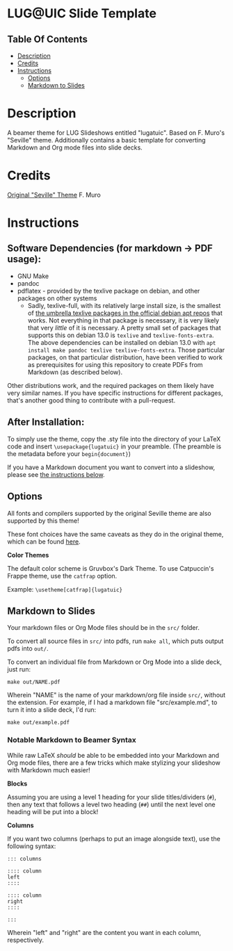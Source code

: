 # LUG@UIC Slide Template

## Table Of Contents
- [Description](#description)
- [Credits](#credits)
- [Instructions](#instructions)
  - [Options](#options)
  - [Markdown to Slides](#markdown-to-slides)

# Description

A beamer theme for LUG Slideshows entitled "lugatuic". Based on F. Muro's "Seville" theme. Additionally contains a basic template for converting Markdown and Org mode files into slide decks.

# Credits

[Original "Seville" Theme](https://github.com/FMuro/seville)
F. Muro

# Instructions

## Software Dependencies (for markdown -> PDF usage):
- GNU Make
- pandoc
- pdflatex - provided by the texlive package on debian, and other packages on other systems
  - Sadly, texlive-full, with its relatively large install size, is the smallest of [the umbrella texlive packages in the official debian apt repos](https://wiki.debian.org/Latex) that works. Not everything in that package is necessary, it is very likely that very *little* of it is necessary. A pretty small set of packages that supports this on debian 13.0 is `texlive` and `texlive-fonts-extra`.
The above dependencies can be installed on debian 13.0 with `apt install make pandoc texlive texlive-fonts-extra`. Those particular packages, on that particular distribution, have been verified to work as prerequisites for using this repository to create PDFs from Markdown (as described below).

Other distributions work, and the required packages on them likely have very similar names. If you have specific instructions for different packages, that's another good thing to contribute with a pull-request.

## After Installation:

To simply use the theme, copy the .sty file into the directory of your LaTeX code and insert `\usepackage{lugatuic}` in your preamble. (The preamble is the metadata before your `begin{document}`)

If you have a Markdown document you want to convert into a slideshow, please see [the instructions below](#markdown-to-slides). <!-- That link is a neat trick which Github conspires with Markdown to enable, see https://stackoverflow.com/questions/2822089/how-to-link-to-part-of-the-same-document-in-markdown -->

## Options

All fonts and compilers supported by the original Seville theme are also supported by this theme!

These font choices have the same caveats as they do in the original theme, which can be found [here](https://github.com/FMuro/seville?tab=readme-ov-file#options).

**Color Themes**

The default color scheme is Gruvbox's Dark Theme.
To use Catpuccin's Frappe theme, use the `catfrap` option.

Example:
`\usetheme[catfrap]{lugatuic}`

## Markdown to Slides

Your markdown files or Org Mode files should be in the `src/` folder.

To convert all source files in `src/` into pdfs, run `make all`, which puts output pdfs into `out/`.

To convert an individual file from Markdown or Org Mode into a slide deck, just run:

`make out/NAME.pdf`

Wherein "NAME" is the name of your markdown/org file inside `src/`, without the extension. For example, if I had a markdown file "src/example.md", to turn it into a slide deck, I'd run:

`make out/example.pdf`

### Notable Markdown to Beamer Syntax

While raw LaTeX *should* be able to be embedded into your Markdown and Org mode files, there are a few tricks which make stylizing your slideshow with Markdown much easier!

**Blocks**

Assuming you are using a level 1 heading for your slide titles/dividers (`#`), then any text that follows a level two heading (`##`) until the next level one heading will be put into a block!

**Columns**

If you want two columns (perhaps to put an image alongside text), use the following syntax:

```
::: columns

:::: column
left
::::

:::: column
right
::::

:::
```

Wherein "left" and "right" are the content you want in each column, respectively.
